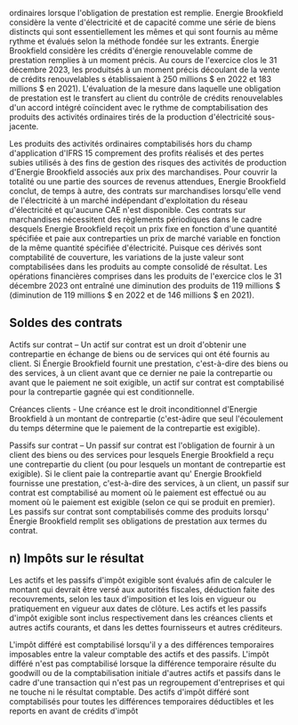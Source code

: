 ordinaires lorsque l'obligation de prestation est remplie. Energie Brookfield considère la vente d'électricité et de capacité comme une série de biens distincts qui sont essentiellement les mêmes et qui sont fournis au même rythme et évalués selon la méthode fondée sur les extrants. Énergie Brookfield considère les crédits d'énergie renouvelable comme de prestation remplies à un moment précis. Au cours de l'exercice clos le 31 décembre 2023, les produitsés à un moment précis découlant de la vente de crédits renouvelables s établissaient à 250 millions \$ en 2022 et 183 millions \$ en 2021). L'évaluation de la mesure dans laquelle une obligation de prestation est le transfert au client du contrôle de crédits renouvelables d'un accord intégré coïncident avec le rythme de comptabilisation des produits des activités ordinaires tirés de la production d'électricité sous-jacente.

Les produits des activités ordinaires comptabilisés hors du champ d'application d'IFRS 15 comprement des profits réalisés et des pertes subies utilisés à des fins de gestion des risques des activités de production d'Energie Brookfield associés aux prix des marchandises. Pour couvrir la totalité ou une partie des sources de revenus attendues, Energie Brookfield conclut, de temps à autre, des contrats sur marchandises lorsqu'elle vend de l'électricité à un marché indépendant d'exploitation du réseau d'électricité et qu'aucune CAE n'est disponible. Ces contrats sur marchandises nécessitent des règlements périodiques dans le cadre desquels Energie Brookfield reçoit un prix fixe en fonction d'une quantité spécifiée et paie aux contreparties un prix de marché variable en fonction de la même quantité spécifiée d'électricité. Puisque ces dérivés sont comptabilité de couverture, les variations de la juste valeur sont comptabilisées dans les produits au compte consolidé de résultat. Les opérations financières comprises dans les produits de l'exercice clos le 31 décembre 2023 ont entraîné une diminution des produits de 119 millions \$ (diminution de 119 millions \$ en 2022 et de 146 millions \$ en 2021).

## Soldes des contrats

Actifs sur contrat – Un actif sur contrat est un droit d'obtenir une contrepartie en échange de biens ou de services qui ont été fournis au client. Si Énergie Brookfield fournit une prestation, c'est-à-dire des biens ou des services, à un client avant que ce dernier ne paie la contrepartie ou avant que le paiement ne soit exigible, un actif sur contrat est comptabilisé pour la contrepartie gagnée qui est conditionnelle.

Créances clients - Une créance est le droit inconditionnel d'Energie Brookfield à un montant de contrepartie (c'est-àdire que seul l'écoulement du temps détermine que le paiement de la contrepartie est exigible).

Passifs sur contrat – Un passif sur contrat est l'obligation de fournir à un client des biens ou des services pour lesquels Energie Brookfield a reçu une contrepartie du client (ou pour lesquels un montant de contrepartie est exigible). Si le client paie la contrepartie avant qu' Energie Brookfield fournisse une prestation, c'est-à-dire des services, à un client, un passif sur contrat est comptabilisé au moment où le paiement est effectué ou au moment où le paiement est exigible (selon ce qui se produit en premier). Les passifs sur contrat sont comptabilisés comme des produits lorsqu' Énergie Brookfield remplit ses obligations de prestation aux termes du contrat.

## n) Impôts sur le résultat

Les actifs et les passifs d'impôt exigible sont évalués afin de calculer le montant qui devrait être versé aux autorités fiscales, déduction faite des recouvrements, selon les taux d'imposition et les lois en vigueur ou pratiquement en vigueur aux dates de clôture. Les actifs et les passifs d'impôt exigible sont inclus respectivement dans les créances clients et autres actifs courants, et dans les dettes fournisseurs et autres créditeurs.

L'impôt différé est comptabilisé lorsqu'il y a des différences temporaires imposables entre la valeur comptable des actifs et des passifs. L'impôt différé n'est pas comptabilisé lorsque la différence temporaire résulte du goodwill ou de la comptabilisation initiale d'autres actifs et passifs dans le cadre d'une transaction qui n'est pas un regroupement d'entreprises et qui ne touche ni le résultat comptable. Des actifs d'impôt différé sont comptabilisés pour toutes les différences temporaires déductibles et les reports en avant de crédits d'impôt